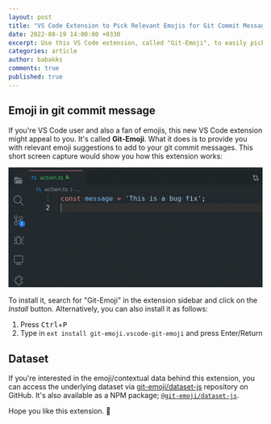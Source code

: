 ```yaml
---
layout: post
title: "VS Code Extension to Pick Relevant Emojis for Git Commit Messages"
date: 2022-08-19 14:00:00 +0330
excerpt: Use this VS Code extension, called "Git-Emoji", to easily pick relevant emojis for your git commit messages.
categories: article
author: babakks
comments: true
published: true
---
```


## Emoji in git commit message

If you're VS Code user and also a fan of emojis, this new VS Code extension might appeal to you. It's called **Git-Emoji**. What it does is to provide you with relevant emoji suggestions to add to your git commit messages. This short screen capture would show you how this extension works:

![How to get relevant emojis for git commit message](/img/2022-08-19-capture.gif)

To install it, search for "Git-Emoji" in the extension sidebar and click on the *Install* button. Alternatively, you can also install it as follows:

1. Press <kbd>Ctrl</kbd>+<kbd>P</kbd>
1. Type in `ext install git-emoji.vscode-git-emoji` and press Enter/Return

## Dataset

If you're interested in the emoji/contextual data behind this extension, you can access the underlying dataset via [git-emoji/dataset-js][dataset-repo] repository on GitHub. It's also available as a NPM package; [`@git-emoji/dataset-js`][dataset-npm].

[dataset-repo]: https://github.com/git-emoji/dataset-js
[dataset-npm]: https://www.npmjs.com/package/@git-emoji/dataset-js

Hope you like this extension. 🍏
